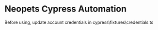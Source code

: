 # Neopets Cypress Automation

Before using, update account credentials in cypress\fixtures\credentials.ts
